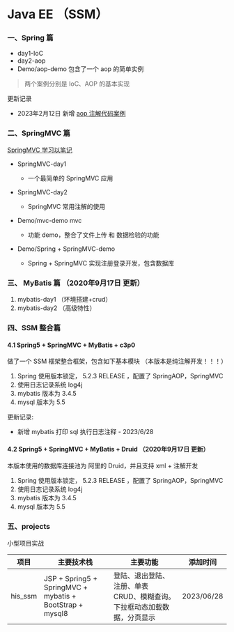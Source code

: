 # Java EE  （SSM）

### 一、Spring 篇  

- day1-IoC
- day2-aop   
- Demo/aop-demo  包含了一个 aop 的简单实例

> 两个案例分别是 IoC、AOP 的基本实现  
 
更新记录  
- 2023年2月12日 新增 [aop 注解代码案例](https://www.yuque.com/gorit/learnjava/wc4rsg/edit#THePM)


### 二、SpringMVC 篇  

[SpringMVC 学习以笔记](https://www.yuque.com/u300253/learnjava/pqqu30)

- SpringMVC-day1   
  - 一个最简单的 SpringMVC 应用
- SpringMVC-day2
  - SpringMVC 常用注解的使用

- Demo/mvc-demo  mvc 
  - 功能 demo，整合了文件上传 和 数据检验的功能  
- Demo/Spring + SpringMVC-demo
  - Spring +  SpringMVC 实现注册登录开发，包含数据库

### 三、 MyBatis 篇 （2020年9月17日 更新）
1. mybatis-day1 （环境搭建+crud）
2. mybatis-day2 （高级特性）

### 四、SSM 整合篇

#### 4.1 Spring5 + SpringMVC + MyBatis + c3p0

做了一个 SSM 框架整合框架，包含如下基本模块   （本版本是纯注解开发！！！）  

1. Spring 使用版本锁定， 5.2.3 RELEASE  ，配置了 SpringAOP，SpringMVC  
2. 使用日志记录系统 log4j      
3. mybatis 版本为 3.4.5    
4. mysql 版本为 5.5   

更新记录:

- 新增 mybatis 打印 sql 执行日志注释 - 2023/6/28

#### 4.2 Spring5 + SpringMVC + MyBatis + Druid  （2020年9月17日 更新）

本版本使用的数据库连接池为 阿里的 Druid，并且支持 xml + 注解开发 

1. Spring 使用版本锁定， 5.2.3 RELEASE  ，配置了 SpringAOP，SpringMVC  
2. 使用日志记录系统 log4j      
3. mybatis 版本为 3.4.5    
4. mysql 版本为 5.5   

### 五、projects

小型项目实战

| 项目 | 主要技术栈 | 主要功能 | 添加时间 |
| :---: | --- | --- | :---: |
| his_ssm | JSP + Spring5 + SpringMVC + mybatis + BootStrap + mysql8 | 登陆、退出登陆、注册、单表 CRUD、模糊查询。下拉框动态加载数据，分页显示 | 2023/06/28 |

